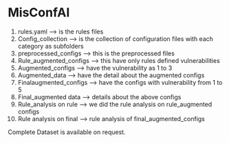 # MisConfAI
1. rules.yaml --> is the rules files
2. Config_collection --> is the collection of configuration files with each category as subfolders
3. preprocessed_configs --> this is the preprocessed files
4. Rule_augmented_configs --> this have only rules defined vulnerabilities
5. Augmented_configs --> have the vulnerability as 1 to 3
6. Augmented_data --> have the detail about the augmented configs
7. Finalaugmented_configs --> have the configs with vulnerability from 1 to 5
8. Final_augmented data --> details about the above configs
9. Rule_analysis on rule --> we did the rule analysis on rule_augmented configs
10. Rule analysis on final --> rule analysis of final_augmented_configs

Complete Dataset is available on request.
